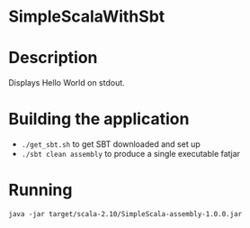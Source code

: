 SimpleScalaWithSbt
==================

# Description

Displays Hello World on stdout.

# Building the application
* `./get_sbt.sh` to get SBT downloaded and set up
* `./sbt clean assembly` to produce a single executable fatjar

# Running
`java -jar target/scala-2.10/SimpleScala-assembly-1.0.0.jar`

